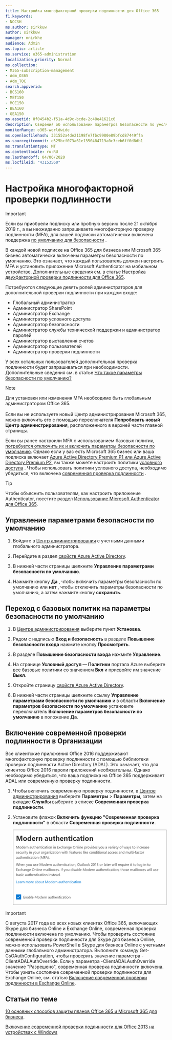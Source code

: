 ```yaml
---
title: Настройка многофакторной проверки подлинности для Office 365
f1.keywords:
- NOCSH
ms.author: sirkkuw
author: sirkkuw
manager: mnirkhe
audience: Admin
ms.topic: article
ms.service: o365-administration
localization_priority: Normal
ms.collection:
- M365-subscription-management
- Adm_O365
- Adm_TOC
search.appverid:
- BCS160
- MET150
- MOE150
- BEA160
- GEA150
ms.assetid: 8f0454b2-f51a-4d9c-bcde-2c48e41621c6
description: Сведения об использовании параметров безопасности по умолчанию с целью настройки многофакторной проверки подлинности для пользователей Office 365.
monikerRange: o365-worldwide
ms.openlocfilehash: 331552a4de21198fe7fbc9980e89bfcd87449ffa
ms.sourcegitcommit: e525bcf073a61e1350484719a0c3ceb6ff0d8db1
ms.translationtype: MT
ms.contentlocale: ru-RU
ms.lasthandoff: 04/06/2020
ms.locfileid: "43153560"
---
```

# <a name="set-up-multi-factor-authentication"></a>Настройка многофакторной проверки подлинности
  
> [!IMPORTANT]
> Если вы приобрели подписку или пробную версию после 21 октября 2019 г., а вы неожиданно запрашиваете многофакторную проверку подлинности (MFA), для вашей подписки автоматически включена поддержка [по умолчанию для безопасности](https://docs.microsoft.com/azure/active-directory/fundamentals/concept-fundamentals-security-defaults) .

В каждой новой подписке на Office 365 для бизнеса или Microsoft 365 бизнес автоматически включены параметры безопасности по умолчанию. Это означает, что каждый пользователь должен настроить MFA и установить приложение Microsoft Authenticator на мобильном устройстве. Дополнительные сведения см. в статье [Настройка двухфакторной проверки подлинности для Office 365](https://support.office.com/article/ace1d096-61e5-449b-a875-58eb3d74de14).  

Потребуются следующие девять ролей администраторов для дополнительной проверки подлинности при каждом входе:
- Глобальный администратор
- Администратор SharePoint
- Администратор Exchange
- Администратор условного доступа
- Администратор безопасности
- Администратор службы технической поддержки и администратор паролей
- Администратор выставления счетов
- Администратор пользователей
- Администратор проверки подлинности

У всех остальных пользователей дополнительная проверка подлинности будет запрашиваться при необходимости. Дополнительные сведения см. в статье [Что такое параметры безопасности по умолчанию?](https://docs.microsoft.com/azure/active-directory/fundamentals/concept-fundamentals-security-defaults)

> [!NOTE]
> Для установки или изменения MFA необходимо быть глобальным администратором Office 365. <br><br>
> Если вы не используете новый Центр администрирования Microsoft 365, можно включить его с помощью переключателя **Попробовать новый Центр администрирования**, расположенного в верхней части главной страницы.

Если вы ранее настроили MFA с использованием базовых политик, [потребуется отключить их и включить параметры безопасности по умолчанию](#move-from-baseline-policies-to-security-defaults). Однако если у вас есть Microsoft 365 бизнес или ваша подписка включает [Azure Active Directory Premium P1 или Azure Active Directory Premium P2](https://azure.microsoft.com/pricing/details/active-directory/), вы также можете настроить политики [условного доступа](https://docs.microsoft.com/azure/active-directory/conditional-access/overview) . Чтобы использовать политики условного доступа, необходимо убедиться, что включена [современная проверка подлинности](#enable-modern-authentication-for-your-organization) .

> [!TIP]
> Чтобы объяснить пользователям, как настроить приложение Authenticator, посетите раздел [Использование Microsoft Authenticator для Office 365](https://support.office.com/article/use-microsoft-authenticator-with-office-365-1412611f-ad8d-43ab-807c-7965e5155411?ui=en-US&rs=en-US&ad=US#ID0EAADAAA=_Step_1).

## <a name="manage-security-defaults"></a>Управление параметрами безопасности по умолчанию

1. Войдите в [Центр администрирования](https://go.microsoft.com/fwlink/p/?linkid=834822) с учетными данными глобального администратора.
2. Перейдите в раздел [свойств Azure Active Directory](https://portal.azure.com/#blade/Microsoft_AAD_IAM/ActiveDirectoryMenuBlade/Properties).

3. В нижней части страницы щелкните **Управление параметрами безопасности по умолчанию**.
4. Нажмите кнопку **Да** , чтобы включить параметры безопасности по умолчанию или **нет** , чтобы отключить параметры безопасности по умолчанию, а затем нажмите кнопку **сохранить**.

## <a name="move-from-baseline-policies-to-security-defaults"></a>Переход с базовых политик на параметры безопасности по умолчанию

1. В [Центре администрирования](https://go.microsoft.com/fwlink/p/?linkid=834822) выберите пункт **Установка**.

2. Рядом с надписью **Вход и безопасность** в разделе **Повышение безопасности входа** нажмите кнопку **Просмотреть**.

3. В разделе **Повышение безопасности входа** нажмите **Управление**. 

4. На странице **Условный доступ — Политики** портала Azure выберите все базовые политики со значением **Вкл** и присвойте им значение **Выкл**.
5. Откройте страницу [свойств Azure Active Directory](https://portal.azure.com/#blade/Microsoft_AAD_IAM/ActiveDirectoryMenuBlade/Properties).
6. В нижней части страницы щелкните ссылку **Управление параметрами безопасности по умолчанию** и в области **Включение параметров безопасности по умолчанию** установите переключатель **Включение параметров безопасности по умолчанию** в положение **Да**. 

## <a name="enable-modern-authentication-for-your-organization"></a>Включение современной проверки подлинности в Организации

Все клиентские приложения Office 2016 поддерживают многофакторную проверку подлинности с помощью библиотеки проверки подлинности Active Directory (ADAL). Это означает, что для клиентов Office 2016 пароли приложений необязательны. Однако необходимо убедиться, что ваша подписка на Office 365 поддерживает ADAL или современную проверку подлинности.

1. Чтобы включить современную проверку подлинности, в [Центре администрирования](https://go.microsoft.com/fwlink/p/?linkid=834822) выберите **Параметры** \> **Параметры**, затем на вкладке **Службы** выберите в списке **Современная проверка подлинности**.

2. Установите флажок **Включить функцию "Современная проверка подлинности"** в области **Современная проверка подлинности‎**. 

    ![Область "Современная проверка подлинности" с установленным флажком включения.](../../media/enablemodernauth.png)
    
> [!IMPORTANT]
> С августа 2017 года во всех новых клиентах Office 365, включающих Skype для бизнеса Online и Exchange Online, современная проверка подлинности включена по умолчанию. Чтобы проверить состояние современной проверки подлинности для Skype для бизнеса Online, можно использовать PowerShell в Skype для бизнеса Online с учетными данными глобального администратора. Выполните команду Get-CsOAuthConfiguration, чтобы проверить значение параметра -ClientADALAuthOverride. Если у параметра -ClientADALAuthOverride значение "Разрешено", современная проверка подлинности включена.
Чтобы узнать состояние современной проверки подлинности для Exchange Online, см. статью [Включение современной проверки подлинности в Exchange Online](https://docs.microsoft.com/exchange/clients-and-mobile-in-exchange-online/enable-or-disable-modern-authentication-in-exchange-online).

## <a name="related-articles"></a>Статьи по теме

[10 основных способов защиты планов Office 365 и Microsoft 365 для бизнеса](secure-your-business-data.md).

[Включение современной проверки подлинности для Office 2013 на устройствах с Windows](enable-modern-authentication.md)
